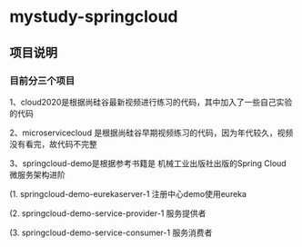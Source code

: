 # mystudy-springcloud
## 项目说明 
### 目前分三个项目

1、cloud2020是根据尚硅谷最新视频进行练习的代码，其中加入了一些自己实验的代码

2、microservicecloud 是根据尚硅谷早期视频练习的代码，因为年代较久，视频没有看完，故代码不完整

3、springcloud-demo是根据参考书籍是 机械工业出版社出版的Spring Cloud 微服务架构进阶

(1. springcloud-demo-eurekaserver-1 注册中心demo使用eureka

(2. springcloud-demo-service-provider-1 服务提供者

(3. springcloud-demo-service-consumer-1 服务消费者

